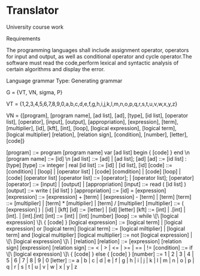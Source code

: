 # Translator

University course work

Requirements

The programming languages shall include assignment operator, operators for input
and output, as well as conditional operator and cycle operator.The software must read
the code,perform lexical and syntactic analysis of certain algorithms and display the error.

Language grammar
Type: Generating grammar

G = {VT, VN, sigma, P}

VT = {1,2,3,4,5,6,7,8,9,0,a,b,c,d,e,f,g,h,i,j,k,l,m,n,o,p,q,r,s,t,u,v,w,x,y,z}

VN = {[program], [program name], [ad list], [ad], [type], [id list], [operator list],
      [operator], [input], [output], [appropriation], [expression], [term], [multiplier],
      [id], [kft], [int], [loop], [logical expression], [logical term], [logical multiplier]
      [relation], [relation sign], [condition], [number], [letter], [code]}
      
[program] ::= program [program name] var [ad list] begin { [code] } end \n
[program name] ::= [id] \n
[ad list] ::= [ad] | [ad list]; [ad]
[ad] ::= [id list] : [type]
[type] ::= integer | real
[id list] ::= [id] | [id list], [id]
[code] ::= [condition] | [loop] | [operator list] | [code] [comdition] | [code] [loop] | [code] [operator list]
[operator list] ::= [operator]; | [operator list]; [operator]
[operator] ::= [input] | [output] | [appropriation]
[input] ::= read ( [id list] )
[output] ::= write ( [id list] )
[appropriation] ::= [id] = [expression]
[expression] ::= [expression] + [term] | [expression] - [term] | [term]
[term] ::= [multiplier] | [term] * [multiplier] | [term] / [multiplier]
[multiplier] ::= ( [expression] ) | [id] | [kft]
[id] ::= [letter] | [id] [letter]
[kft] ::= [int] | .[int] | [int]. | [int].[int]
[int] ::= [int] | [int] [number]
[loop] ::= while \\[\\ [logical expression] \\]\\ { [code] }
[logical expression] ::= [logical term] | [logical expression] or [logical term]
[logical term] ::= [logical miltiplier] | [logical term] and [logical multiplier]
[logical multiplier] ::= not [logical expression] | \\[\\ [logical expression] \\]\\ | [relation]
[relation] ::= [expression] [relation sign] [expression]
[relation sign] ::= < | > | <= | >= | == | !=
[condition] ::= if \\[\\ [logical expression] \\]\\ { [code] } else { [code] }
[number] ::= 1 | 2 | 3 | 4 | 5 | 6 | 7 | 8 | 9 | 0
[letter] ::= a | b | c | d | e | f | g | h | i | j | k | l | m | n | o | p | q | r | s | t | u | v | w | x | y | z
